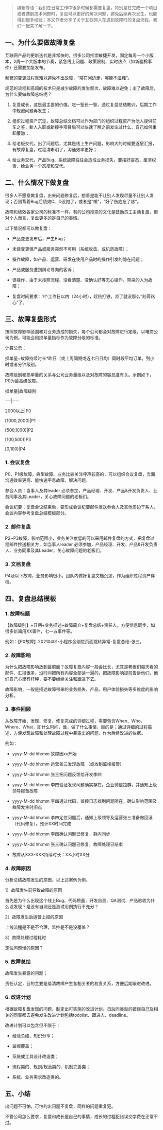 
>编辑导语：我们在日常工作中很多时候都需要复盘，特别是在完成一个项目或者遇到技术问题时，复盘可以更好的解决问题，避免后续再次发生，也能得到很多经验；本文作者分享了关于互联网人在遇到故障时的复盘流程，我们一起来了解一下。

## 一、为什么要做故障复盘

互联网产品的更新迭代是非常快的，很多公司推崇敏捷开发，固定每周一个小版本，2周一个大版本的节奏，紧急线上问题、政策限制、实时热点（如新疆棉事件）还需要加急发布。

频繁的变更过程就难以避免不出故障，“常在河边走，哪能不湿鞋”。

规范的流程和高超的技术只是减少故障的发生频次，故障难以避免；出了故障后，为什么要做故障总结呢？

1. 复盘成长，这是最主要的价值。吃一堑长一智，通过复盘总结教训，后期工作中规避问题再发生；

2. 组织过程资产沉淀，故障总结文档可以作为部门的组织过程资产为他人提供前车之鉴，新人入职或新接手项目后可以快速了解之前发生过什么，自己如何重蹈覆辙；

3. 给老板交代，出了问题后，尤其是线上生产问题，影响大的时候要逐层汇报，有故障复盘，过程清晰明了，沟通效率更好；

4. 给业务交代，产品Bug、系统故障往往会造成业务损失，要摆好姿态，厘清权责，给业务一个态度和交代。

## 二、什么情况下做复盘

很多人不愿意做复盘，出来问题修复后，想着是能不让别人发现尽量不让别人发现；否则背着Bug后绩效C、D没跑了，或者是“懒”，“好了伤疤忘了疼”。

故障和绩效各家公司的标准不一样，有的公司推崇的文化是鼓励员工主动复盘，但对个人而言，复盘更多的是自己的事情。

以下情况都可以做复盘：

- 产品变更发布后，产生Bug；

- 未做变更但产品或服务突然不可用（系统攻击、或机房故障）；

- 操作故障，如产品、运营、研发在使用产品时的操作引发的隐在问题；

- 产品或服务遭到舆论导向的客诉；

- 误操作，由于未按照流程、没看清楚、没确认好等无心操作，带来的人为故障；

- 复盘时间要求：1个工作日以内（24小时），趁热打铁，凉了就没那么“刻骨铭心”了。

## 三、故障复盘形式

按照故障影响范围和对业务造成的损失，每个公司都会对故障进行定级，以电商公司为例，可能会用损单量指标作为故障分级的标准。

计算公示：

损单量=故障持续时长*昨日（或上周同期或近七日日均）同时段平均订单，到小时或者分钟级别。

故障级别和损单量的关系与公司业务量级以及对故障的容忍度有关。示例如下，P0为最高级故障。

损单量|故障级别

---|:--:

2000以上|P0

[1000,2000)|P1

[500,1000)|P2

[100,500)|P3

[0,100)|P4

### 1. 会议复盘

P0、P1级故障，典型故障、业务比较关注呼声较高的，可以组织会议复盘，当面沟通效率更高、能快速平息故障，解决问题。

参会人员：当事人及其leader 必须参加，产品经理、开发、产品&开发负责人、业务同事及其Leader，关心故障问题的老板们。

会议纪要：复盘会议结束后，要形成会议纪要邮件发送参会人及其他周边干系人，会议内容参考复盘总结模板部分。

### 2. 邮件复盘

P2~P3故障，影响范围小，业务关注度低的可以采用邮件复盘的方式，把复盘过程邮件抄送相关方，如当事人leader 必须参加，产品经理、开发、产品&开发负责人、业务同事及其Leader，关心故障问题的老板们。

### 3. 文档复盘

P4及以下故障，业务影响很小，团队内做好复盘文档沉淀，作为组织过程资产存档。

## 四、复盘总结模板

### 1. 故障标题

【故障级别】+日期+业务描述+故障简介+复盘总结+责任人，方便信息同步，如很多新闻用XX事件，七一五事件等。

例如：【P0故障】20210401-小程序金刚位页面跳转异常-复盘总结-张三。

### 2. 故障影响

为什么把故障影响放到最前面？故障复盘内容一般会比长，尤其是老板们每天看的邮件、汇报很多，没时间把所有内容全部读一遍的，把故障影响提前告诉他们，他们自己心里有杆秤，要不要继续关注和跟进下去。

故障影响，一般是描述故障带来的业务损失、产品、用户体验损失等多维度的影响分析。

### 3. 事件回顾

从故障开始、发现、修复、修复完成的详细过程，需要包含When、Who、Where、What，即什么时间，谁，做了什么事情，目的是；通过详细的过程描述，方便发现故障和处理故障过程中暴露出的问题，作为后续改进的依据。

例如：

- yyyy-M-dd hh:mm 故障因xx开始

- yyyy-M-dd hh:mm 运营张三发现故障 （或收到监控报警）

- yyyy-M-dd hh:mm 张三把问题反馈给开发李四

- yyyy-M-dd hh:mm 李四验证发现问题确实存在，企业微信拉群，并通知上级领导报备故障

- yyyy-M-dd hh:mm 李四通过代码、监控日志找到问题所在，确认影响范围及故障发生时间点

- yyyy-M-dd hh:mm 李四定位问题后，通知上级领导及运营张三准备做回滚（代码修复），预计XX时间完成

- yyyy-M-dd hh:mm 李四确认问题已修复，群内同步

- yyyy-M-dd hh:mm 张三确认问题已修复，故障处理已结束

- 故障从XXX-XXX持续时长：XX小时XX分

### 4. 故障原因

分析总结故障发生的原因，以上述案例为例，

1）故障发生前导致故障的原因

首先是为什么出现这个线上Bug，代码质量，开发自测、QA测试、产品验收为什么没发现？是没有自测还是测试用例执行不充分？

2）故障发生后运营上报的原因

上线流程是不是不合理，监控是不是没覆盖？

3）故障处理过程耗时

定位问题慢的原因？

### 5. 故障总结

故障发生暴露的问题；

责任认定，目的主要是厘清故障产生各相关者的权责关系，方便后期跟进改进。

### 6. 改进计划

根据故障复盘发现的问题，制定出可实施的改进计划。日后同类型的错误自己及相关的同事都去避免发生改进计划包括todolist、跟进人、deadline。

改进计划可以包含但不限于：

- 经验总结、知识分享；

- 监控覆盖；

- 系统或工具设计改造类；

- 流程类的、规则/规范类的、机制完善类；

- 系统、业务需求改造类的。

## 五、小结

出问题不可怕，可怕的出问题不复盘，同样的问题重复犯。

不管公司怎么要求，复盘和成长是自己的事情，成长的过程犯错误交学费在正常不过。